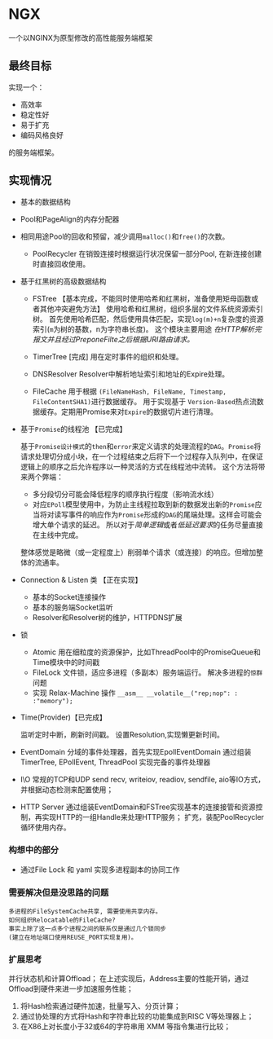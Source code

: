 # NGX

一个以NGINX为原型修改的高性能服务端框架

## 最终目标

实现一个：

-   高效率
-   稳定性好
-   易于扩充
-   编码风格良好

的服务端框架。

## 实现情况


-   基本的数据结构
-   Pool和PageAlign的内存分配器

-   相同用途Pool的回收和预留，减少调用`malloc()`和`free()`的次数。
    
    *  PoolRecycler
        在销毁连接时根据运行状况保留一部分Pool, 在新连接创建时直接回收使用。

-   基于红黑树的高级数据结构

    *   FSTree 【基本完成，不能同时使用哈希和红黑树，准备使用矩母函数或者其他冲突避免方法】
        使用哈希和红黑树，组织多层的文件系统资源索引树。
        首先使用哈希匹配，然后使用具体匹配，实现`log(m)+n`复杂度的资源索引(`m`为树的基数，n为字符串长度)。
        这个模块主要用途 
        _在HTTP解析完报文并且经过PreponeFilte之后根据URI路由请求。_

    *   TimerTree [完成]
        用在定时事件的组织和处理。
    
    *   DNSResolver
        Resolver中解析地址索引和地址的Expire处理。

    *   FileCache
        用于根据 `(FileNameHash, FileName, Timestamp, FileContentSHA1)`进行数据缓存。
        用于实现基于 `Version-Based`热点流数据缓存。定期用Promise来对`Expire`的数据切片进行清理。

-   基于`Promise`的线程池 【已完成】

    基于`Promise设计模式`的`then`和`error`来定义请求的处理流程的`DAG`。`Promise`将请求处理切分成小块，在一个过程结束之后将下一个过程存入队列中，在保证逻辑上的顺序之后允许程序以一种灵活的方式在线程池中流转。
    这个方法将带来两个弊端：
    *   多分段切分可能会降低程序的顺序执行程度（影响流水线）
    *   对应`EPoll`模型使用中，为防止主线程拉取到新的数据发出新的`Promise`应当将对读写事件的响应作为`Promise`形成的`DAG`的尾端处理。这样会可能会增大单个请求的延迟。
    所以对于*简单逻辑*或者*低延迟要求*的任务尽量直接在主线中完成。

    整体感觉是略微（或一定程度上）削弱单个请求（或连接）的响应。但增加整体的流通率。

-   Connection & Listen 类 【正在实现】

    -   基本的Socket连接操作
    -   基本的服务端Socket监听
    -   Resolver和Resolver树的维护，HTTPDNS扩展

-   锁
    -   Atomic
        用在细粒度的资源保护，比如ThreadPool中的PromiseQueue和Time模块中的时间戳
    -   FileLock
        文件锁，适应多进程（多副本）服务端运行。
        解决多进程的`惊群`问题
    -   实现 Relax-Machine 操作
        `__asm__ __volatile__("rep;nop": : :"memory");`

-   Time(Provider)【已完成】

    监听定时中断，刷新时间戳。
    设置Resolution,实现懒更新时间。

- EventDomain 
    分域的事件处理器，首先实现EpollEventDomain
    通过组装TimerTree, EPollEvent, ThreadPool 实现完备的事件处理器

- I\O 
    常规的TCP和UDP send recv, writeiov, readiov, sendfile, aio等IO方式，并根据动态检测来配置使用；
- HTTP Server
  通过组装EventDomain和FSTree实现基本的连接接管和资源控制，再实现HTTP的一组Handle来处理HTTP服务；
  扩充，装配PoolRecycler 循环使用内存。

### 构想中的部分

- 通过File Lock 和 yaml 实现多进程副本的协同工作
  
### 需要解决但是没思路的问题

    多进程的FileSystemCache共享, 需要使用共享内存。
    如何组织Relocatable的FileCache?
    事实上除了这一点多个进程之间的联系仅是通过几个锁同步
    (建立在地址端口使用REUSE_PORT实现复用)。
### 扩展思考
并行状态机和计算Offload；
在上述实现后，Address主要的性能开销，通过Offload到硬件来进一步加速服务性能；
1. 将Hash检索通过硬件加速，批量写入、分页计算；
2. 通过协处理的方式将Hash和字符串比较的功能集成到RISC V等处理器上；
3. 在X86上对长度小于32或64的字符串用 XMM 等指令集进行比较；

